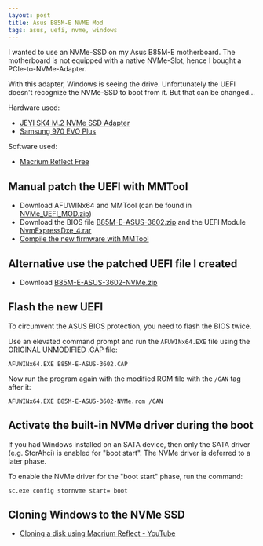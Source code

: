 ```yaml
---
layout: post
title: Asus B85M-E NVME Mod
tags: asus, uefi, nvme, windows
---
```


I wanted to use an NVMe-SSD on my Asus B85M-E motherboard. The motherboard is not equipped with a native NVMe-Slot, hence I bought a PCIe-to-NVMe-Adapter.

With this adapter, Windows is seeing the drive. Unfortunately the UEFI doesn't recognize the NVMe-SSD to boot from it. But that can be changed...

Hardware used:

- [JEYI SK4 M.2 NVMe SSD Adapter](https://www.newegg.com/p/17Z-00AP-00004)
- [Samsung 970 EVO Plus](https://www.samsung.com/de/memory-storage/nvme-ssd/970-evo-plus-nvme-m-2-ssd-500gb-mz-v7s500bw/)

Software used:

- [Macrium Reflect Free](https://www.macrium.com/reflectfree)

## Manual patch the UEFI with MMTool

- Download AFUWINx64 and MMTool (can be found in [NVMe_UEFI_MOD.zip](http://dl.duckteam.org/mods/NVMe_UEFI_MOD/NVMe_UEFI_MOD.zip))
- Download the BIOS file [B85M-E-ASUS-3602.zip](https://dlcdnets.asus.com/pub/ASUS/mb/LGA1150/B85M-E/B85M-E-ASUS-3602.zip) and the UEFI Module [NvmExpressDxe_4.rar](https://www.win-unattended.de/Benutzer/Fernando/BIOS-Files/non-Intel/NVMe%20Modules/NvmExpressDxe_4.rar)
- [Compile the new firmware with MMTool](https://rothlive.de/de/article/asus-rampage-iv-samsung-970-pro-einbauen-uefi-mod-bei-ami-uefi-bios)

## Alternative use the patched UEFI file I created

- Download [B85M-E-ASUS-3602-NVMe.zip](https://github.com/ikem-krueger/ikem-krueger.github.io/raw/master/_files/UEFI/B85M-E-ASUS-3602-NVMe.zip)

## Flash the new UEFI

To circumvent the ASUS BIOS protection, you need to flash the BIOS twice.

Use an elevated command prompt and run the `AFUWINx64.EXE` file using the ORIGINAL UNMODIFIED .CAP file:

```
AFUWINx64.EXE B85M-E-ASUS-3602.CAP
```

Now run the program again with the modified ROM file with the `/GAN` tag after it:

```
AFUWINx64.EXE B85M-E-ASUS-3602-NVMe.rom /GAN
```

## Activate the built-in NVMe driver during the boot

If you had Windows installed on an SATA device, then only the SATA driver (e.g. StorAhci) is enabled for "boot start". The NVMe driver is deferred to a later phase.

To enable the NVMe driver for the "boot start" phase, run the command:

```
sc.exe config stornvme start= boot
```

## Cloning Windows to the NVMe SSD

- [Cloning a disk using Macrium Reflect - YouTube](https://www.youtube.com/watch?v=LClr3FPg4_4)
